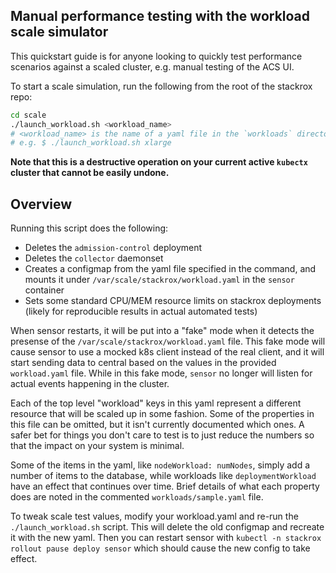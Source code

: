 ## Manual performance testing with the workload scale simulator

This quickstart guide is for anyone looking to quickly test performance scenarios against a scaled cluster, e.g. manual testing of the ACS UI.

To start a scale simulation, run the following from the root of the stackrox repo:

```sh
cd scale
./launch_workload.sh <workload_name>
# <workload_name> is the name of a yaml file in the `workloads` directory, without file extension
# e.g. $ ./launch_workload.sh xlarge
```

**Note that this is a destructive operation on your current active `kubectx` cluster that cannot be easily undone.**

## Overview

Running this script does the following:
- Deletes the `admission-control` deployment
- Deletes the `collector` daemonset
- Creates a configmap from the yaml file specified in the command, and mounts it under `/var/scale/stackrox/workload.yaml` in the `sensor` container
- Sets some standard CPU/MEM resource limits on stackrox deployments (likely for reproducible results in actual automated tests)

When sensor restarts, it will be put into a "fake" mode when it detects the presense of the `/var/scale/stackrox/workload.yaml` file. This fake
mode will cause sensor to use a mocked k8s client instead of the real client, and it will start sending data to central based
on the values in the provided `workload.yaml` file. While in this fake mode, `sensor` no longer will listen for actual events happening in the cluster.

Each of the top level "workload" keys in this yaml represent a different resource that will be scaled up in some fashion. Some of the
properties in this file can be omitted, but it isn't currently documented which ones. A safer bet for things you don't care to
test is to just reduce the numbers so that the impact on your system is minimal.

Some of the items in the yaml, like `nodeWorkload: numNodes`, simply add a number of items to the database, while workloads
like `deploymentWorkload` have an effect that continues over time. Brief details of what each property does are noted in the commented `workloads/sample.yaml` file.

To tweak scale test values, modify your workload.yaml and re-run the `./launch_workload.sh` script. This will delete the old configmap
and recreate it with the new yaml. Then you can restart sensor with `kubectl -n stackrox rollout pause deploy sensor` which should cause the new config to take effect.
